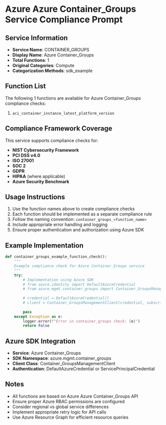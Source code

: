 # Azure Azure Container_Groups Service Compliance Prompt

## Service Information
- **Service Name**: CONTAINER_GROUPS
- **Display Name**: Azure Container_Groups
- **Total Functions**: 1
- **Original Categories**: Compute
- **Categorization Methods**: sdk_example

## Function List
The following 1 functions are available for Azure Container_Groups compliance checks:

1. `aci_container_instance_latest_platform_version`


## Compliance Framework Coverage
This service supports compliance checks for:
- **NIST Cybersecurity Framework**
- **PCI DSS v4.0**
- **ISO 27001**
- **SOC 2**
- **GDPR**
- **HIPAA** (where applicable)
- **Azure Security Benchmark**

## Usage Instructions
1. Use the function names above to create compliance checks
2. Each function should be implemented as a separate compliance rule
3. Follow the naming convention: `container_groups_<function_name>`
4. Include appropriate error handling and logging
5. Ensure proper authentication and authorization using Azure SDK

## Example Implementation
```python
def container_groups_example_function_check():
    """
    Example compliance check for Azure Container_Groups service
    """
    try:
        # Implementation using Azure SDK
        # from azure.identity import DefaultAzureCredential
        # from azure.mgmt.container_groups import Container_GroupsManagementClient
        
        # credential = DefaultAzureCredential()
        # client = Container_GroupsManagementClient(credential, subscription_id)
        
        pass
    except Exception as e:
        logger.error(f"Error in container_groups check: {e}")
        return False
```

## Azure SDK Integration
- **Service**: Azure Container_Groups
- **SDK Namespace**: azure.mgmt.container_groups
- **Client Class**: Container_GroupsManagementClient
- **Authentication**: DefaultAzureCredential or ServicePrincipalCredential

## Notes
- All functions are based on Azure Azure Container_Groups API
- Ensure proper Azure RBAC permissions are configured
- Consider regional vs global service differences
- Implement appropriate retry logic for API calls
- Use Azure Resource Graph for efficient resource queries
